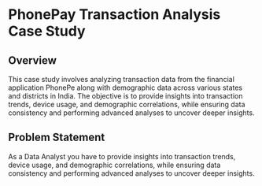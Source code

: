 # PhonePay Transaction Analysis Case Study

## Overview
This case study involves analyzing transaction data from the financial application PhonePe along with demographic data across various states and districts in India. The objective is to provide insights into transaction trends, device usage, and demographic correlations, while ensuring data consistency and performing advanced analyses to uncover deeper insights.

## Problem Statement
As a Data Analyst you have to provide insights into transaction trends, device usage, and demographic correlations, while ensuring data consistency and performing advanced analyses to uncover deeper insights.
